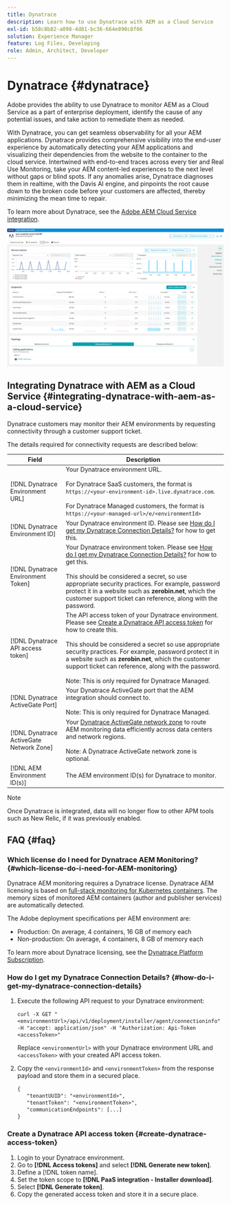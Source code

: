```yaml
---
title: Dynatrace
description: Learn how to use Dynatrace with AEM as a Cloud Service
exl-id: b58c8b82-a098-4d81-bc36-664e890c8f66
solution: Experience Manager
feature: Log Files, Developing
role: Admin, Architect, Developer
---
```

# Dynatrace {#dynatrace}

Adobe provides the ability to use Dynatrace to monitor AEM as a Cloud Service as a part of enterprise deployment, identify the cause of any potential issues, and take action to remediate them as needed. 

With Dynatrace, you can get seamless observability for all your AEM applications. Dynatrace provides comprehensive visibility into the end-user experience by automatically detecting your AEM applications and visualizing their dependencies from the website to the container to the cloud service. Intertwined with end-to-end traces across every tier and Real Use Monitoring, take your AEM content-led experiences to the next level without gaps or blind spots. If any anomalies arise, Dynatrace diagnoses them in realtime, with the Davis AI engine, and pinpoints the root cause down to the broken code before your customers are affected, thereby minimizing the mean time to repair.

To learn more about Dynatrace, see the [Adobe AEM Cloud Service integration](https://www.dynatrace.com/hub/detail/adobe-experience-manager-1/).

![AEM author and publisher performance metrics](/help/implementing/cloud-manager/assets/dynatrace-performance-metrics.png)

## Integrating Dynatrace with AEM as a Cloud Service {#integrating-dynatrace-with-aem-as-a-cloud-service}

Dynatrace customers may monitor their AEM environments by requesting connectivity through a customer support ticket.

The details required for connectivity requests are described below:

| **Field**  | **Description**  |
|---|---|
| [!DNL Dynatrace Environment URL]  | Your Dynatrace environment URL.<br><br>For Dynatrace SaaS customers, the format is `https://<your-environment-id>.live.dynatrace.com`.<br><br>For Dynatrace Managed customers, the format is `https://<your-managed-url>/e/<environmentId>`  |
| [!DNL Dynatrace Environment ID]  | Your Dynatrace environment ID. Please see [How do I get my Dynatrace Connection Details?](#how-do-i-get-my-dynatrace-connection-details) for how to get this. |
| [!DNL Dynatrace Environment Token]  | Your Dynatrace environment token. Please see [How do I get my Dynatrace Connection Details?](#how-do-i-get-my-dynatrace-connection-details) for how to get this.<br><br>This should be considered a secret, so use appropriate security practices. For example, password protect it in a website such as **zerobin.net**, which the customer support ticket can reference, along with the password.  |
| [!DNL Dynatrace API access token]  | The API access token of your Dynatrace environment.  Please see [Create a Dynatrace API access token](#create-dynatrace-access-token) for how to create this.<br><br>This should be considered a secret so use appropriate security practices. For example, password protect it in a website such as **zerobin.net**, which the customer support ticket can reference, along with the password.<br><br>Note: This is only required for Dynatrace Managed.  |
| [!DNL Dynatrace ActiveGate Port] | Your Dynatrace ActiveGate port that the AEM integration should connect to.<br><br>Note: This is only required for Dynatrace Managed.  |
| [!DNL Dynatrace ActiveGate Network Zone] | Your [Dynatrace ActiveGate network zone](https://docs.dynatrace.com/docs/manage/network-zones) to route AEM monitoring data efficiently across data centers and network regions.<br><br>Note: A Dynatrace ActiveGate network zone is optional.  |
| [!DNL AEM Environment ID(s)]  | The AEM environment ID(s) for Dynatrace to monitor. |

>[!NOTE]
>
>Once Dynatrace is integrated, data will no longer flow to other APM tools such as New Relic, if it was previously enabled.

## FAQ {#faq}

### Which license do I need for Dynatrace AEM Monitoring? {#which-license-do-i-need-for-AEM-monitoring}

Dynatrace AEM monitoring requires a Dynatrace license. Dynatrace AEM licensing is based on [full-stack monitoring for Kubernetes containers](https://docs.dynatrace.com/docs/shortlink/dps-hosts#gib-hour-calculation-for-containers-and-application-only-monitoring). The memory sizes of monitored AEM containers (author and publisher services) are automatically detected.

The Adobe deployment specifications per AEM environment are:

* Production: On average, 4 containers, 16 GB of memory each
* Non-production: On average, 4 containers, 8 GB of memory each

To learn more about Dynatrace licensing, see the [Dynatrace Platform Subscription](https://docs.dynatrace.com/docs/shortlink/dynatrace-platform-subscription).

### How do I get my Dynatrace Connection Details? {#how-do-i-get-my-dynatrace-connection-details}

1. Execute the following API request to your Dynatrace environment:  

   ```
   curl -X GET "<environmentUrl>/api/v1/deployment/installer/agent/connectioninfo" -H "accept: application/json" -H "Authorization: Api-Token <accessToken>"
   ```


   Replace `<environmentUrl>` with your Dynatrace environment URL and `<accessToken>` with your created API access token.  

1. Copy the `<environmentId>` and `<environmentToken>` from the response payload and store them in a secured place.
      
   ```
   {
      "tenantUUID": "<environmentId>",
      "tenantToken": "<environmentToken>",
      "communicationEndpoints": [...]
   }
   ```

### Create a Dynatrace API access token {#create-dynatrace-access-token}

1. Login to your Dynatrace environment.
1. Go to **[!DNL Access tokens]** and select **[!DNL Generate new token]**.
1. Define a [!DNL token name].
1. Set the token scope to **[!DNL PaaS integration - Installer download]**.
1. Select **[!DNL Generate token]**.
1. Copy the generated access token and store it in a secure place.





